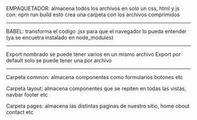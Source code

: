 EMPAQUETADOR: almacena todos los archivos en solo un css, html y js con:
 npm run build 
esto crea una carpeta con los archivos comprimidos

----------------------------------------------------------------

BABEL: transforma el codigo .jsx para que el navegador lo pueda entender 
(ya se encuetra instalado en node_modules)

----------------------------------------------------------------

Export nombrado se puede tener varios en un mismo archivo
Export por default solo se puede tener una por archivo

----------------------------------------------------------------

Carpeta common: almacena componentes como formularios botones etc

Carpeta layout: almacena componentes que se repiten en todas las vistas, navbar footer etc

Carpeta pages: almacena las distintas paginas de nuestro sitio, home obout contact etc
